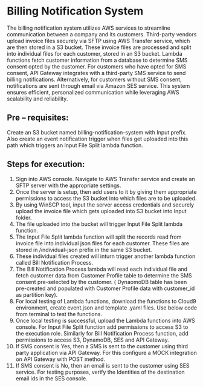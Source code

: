 
# Billing Notification System

The billing notification system utilizes AWS services to streamline communication between a company and its customers. Third-party vendors upload invoice files securely via SFTP using AWS Transfer service, which are then stored in a S3 bucket. These invoice files are processed and split into individual files for each customer, stored in an S3 bucket. Lambda functions fetch customer information from a database to determine SMS consent opted by the customer. For customers who have opted for SMS consent, API Gateway integrates with a third-party SMS service to send billing notifications. Alternatively, for customers without SMS consent, notifications are sent through email via Amazon SES service. This system ensures efficient, personalized communication while leveraging AWS scalability and reliability.


## Pre – requisites:

Create an S3 bucket named billing-notification-system with Input prefix. Also create an event notification trigger when files get uploaded into this path which triggers an Input File Split lambda function.

## Steps for execution:

1.	Sign into AWS console. Navigate to AWS Transfer service and create an SFTP server with the appropriate settings.
2.	Once the server is setup, then add users to it by giving them appropriate permissions to access the S3 bucket into which files are to be uploaded.
3.	By using WinSCP tool, input the server access credentials and securely upload the invoice file which gets uploaded into S3 bucket into Input folder. 
4.	The file uploaded into the bucket will trigger Input File Split lambda function.
5.	The Input File Split lambda function will split the records read from invoice file into individual json files for each customer. These files are stored in /individual-json prefix in the same S3 bucket.
6.	These individual files created will inturn trigger another lambda function called Bill Notification Process.
7.	The Bill Notification Process lambda will read each individual file and fetch customer data from Customer Profile table to determine the SMS consent pre-selected by the customer. ( DynaomoDB table has been pre-created and populated with Customer Profile data with customer_id as partition key).
8.	For local testing of Lambda functions, download the functions to Cloud9 environment, create event.json and template .yaml files. Use below code from terminal to test the functions.
9.	Once local testing is successful, upload the Lambda functions into AWS console. For Input File Split function add permissions to access S3 to the execution role. Similarly for Bill Notification Process function, add permissions to access S3, DynamoDB, SES and API Gateway.
10.	 If SMS consent is Yes, then a SMS is sent to the customer using third party application via API Gateway. For this configure a MOCK integration on API Gateway with POST method.
11.	 If SMS consent is No, then an email is sent to the customer using SES service. For testing purposes, verify the Identities of the destination email ids in the SES console.

